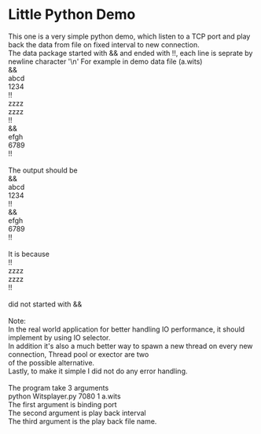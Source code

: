 # Little Python Demo

This one is a very simple python demo, which listen to a TCP port and play back the data from file on fixed interval 
to new connection.<br>
The data package started with && and ended with !!, each line is seprate by newline character '\n'
For example in demo data file (a.wits)<br>
&&<br>
abcd<br>
1234<br>
!!<br>
zzzz<br>
zzzz<br>
!!<br>
&&<br>
efgh<br>
6789<br>
!!<br>
<br>
The output should be<br> 
&&<br>
abcd<br>
1234<br>
!!<br>
&&<br>
efgh<br>
6789<br>
!!<br>
<br>
It is because <br>
!!<br>
zzzz<br>
zzzz<br>
!!<br>
<br>
did not started with &&<br>
<br>
Note:<br>
In the real world application for better handling IO performance, it should implement by using IO selector.<br>
In addition it's also a much better way to spawn a new thread on every new connection, Thread pool or exector are two<br>
of the possible alternative.<br>
Lastly, to make it simple I did not do any error handling.<br>
<br>
The program take 3 arguments <br>
python Witsplayer.py 7080  1 a.wits  <br>
The first argument is binding port<br>
The second argument is play back interval<br>
The third argument is the play back file name.<br>

